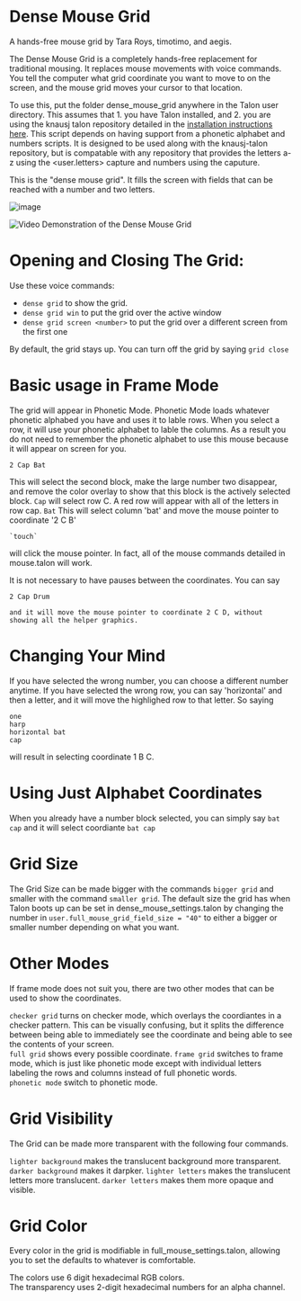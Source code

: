# Dense Mouse Grid

A hands-free mouse grid by Tara Roys, timotimo, and aegis.

The Dense Mouse Grid is a completely hands-free replacement for traditional mousing. It replaces mouse movements with voice commands.  You tell the computer what grid coordinate you want to move to on the screen, and the mouse grid moves your cursor to that location.

To use this, put the folder dense_mouse_grid anywhere in the Talon user directory. This assumes that 1. you have Talon installed, and 2. you are using the knausj talon repository detailed in the [installation instructions here](https://talonvoice.com/docs/index.html#getting-started).  This script depends on having support from a phonetic alphabet and numbers scripts.  It is designed to be used along with the knausj-talon repository, but is compatable with any repository that provides the letters a-z using the <user.letters> capture and numbers using the <numbers> caputure.
        

This is the "dense mouse grid". It fills the screen with fields that can be reached with a number and two letters.

![image](https://user-images.githubusercontent.com/1163925/130808333-219a48b3-650c-4d4c-9a99-d9909011132d.png)

![Video Demonstration of the Dense Mouse Grid](https://youtu.be/d-1BTl72M_s )



# Opening and Closing The Grid: 

Use these voice commands:

* `dense grid` to show the grid. 
* `dense grid win` to put the grid over the active window
* `dense grid screen <number>` to put the grid over a different screen from the first one


By default, the grid stays up.  You can turn off the grid by saying `grid close`


# Basic usage in Frame Mode

The grid will appear in Phonetic Mode.  Phonetic Mode loads whatever phonetic alphabed you have and uses it to lable rows.  When you select a row, it will use your phonetic alphabet to lable the columns.  As a result you do not need to remember the phonetic alphabet to use this mouse because it will appear on screen for you.  

	2 Cap Bat

This will select the second block, make the large number two disappear, and remove the color overlay to show that this block is the actively selected block. `Cap` will select row C.  A red row will appear with all of the letters in row cap. `Bat` This will select column 'bat' and move the mouse pointer to coordinate '2 C B'

	`touch` 
	
will click the mouse pointer.  In fact, all of the mouse commands detailed in mouse.talon will work.   


It is not necessary to have pauses between the coordinates.  You can say 

	2 Cap Drum 

	and it will move the mouse pointer to coordinate 2 C D, without showing all the helper graphics.  

# Changing Your Mind

If you have selected the wrong number, you can choose a different number anytime.  If you have selected the wrong row, you can say 'horizontal' and then a letter, and it will move the highlighed row to that letter.  So saying 

	one 
	harp
	horizontal bat
	cap

will result in selecting coordinate 1 B C.  

# Using Just Alphabet Coordinates


When you already have a number block selected, you can simply say `bat cap` and it will select coordiante `bat cap`


# Grid Size

The Grid Size can be made bigger with the commands `bigger grid` and smaller with the command `smaller grid`.  The default size the grid has when Talon boots up can be set in dense_mouse_settings.talon by changing the number in `user.full_mouse_grid_field_size = "40"` to either a bigger or smaller number depending on what you want. 


# Other Modes

If frame mode does not suit you, there are two other modes that can be used to show the coordinates.  

`checker grid` turns on checker mode, which overlays the coordiantes in a checker pattern. This can be visually confusing, but it splits the difference between being able to immediately see the coordinate and being able to see the contents of your screen.  
`full grid` shows every possible coordinate. 
`frame grid` switches to frame mode, which is just like phonetic mode except with individual letters labeling the rows and columns instead of full phonetic words.  
`phonetic mode` switch to phonetic mode.  

# Grid Visibility

The Grid can be made more transparent with the following four commands. 

`lighter background` makes the translucent background more transparent. `darker background` makes it darpker. 
`lighter letters` makes the translucent letters more translucent. `darker letters` makes them more opaque and visible.

# Grid Color 

Every color in the grid is modifiable in full_mouse_settings.talon, allowing you to set the defaults to whatever is comfortable.  

The colors use 6 digit hexadecimal RGB colors.   
The transparency uses 2-digit hexadecimal numbers for an alpha channel. 
 
